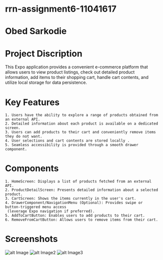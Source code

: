 # rrn-assignment6-11041617
# Obed Sarkodie

# Project Discription

This Expo application provides a convenient e-commerce platform that allows users to view 
product listings, check out detailed product information, add items to their shopping cart,
 handle cart contents, and utilize local storage for data persistence.

 # Key Features

    1. Users have the ability to explore a range of products obtained from an external API.
    2. Detailed information about each product is available on a dedicated screen.
    3. Users can add products to their cart and conveniently remove items they do not want.
    4. User selections and cart contents are stored locally .
    5. Seamless accessibility is provided through a smooth drawer component.
   

# Components

    1. HomeScreen: Displays a list of products fetched from an external API.
    2. ProductDetailScreen: Presents detailed information about a selected product.
    3. CartScreen: Shows the items currently in the user's cart.
    4. DrawerComponent/NavigationMenu (Optional): Provides swipe or button-triggered menu access
     (leverage Expo navigation if preferred).
    5. AddToCartButton: Enables users to add products to their cart.
    6. RemoveFromCartButton: Allows users to remove items from their cart.    


# Screenshots

![alt Image](./assets/images/three.jpg)
![alt Image2](./assets//images/one.jpg)
![alt Image3](./assets//images/two.jpg)
